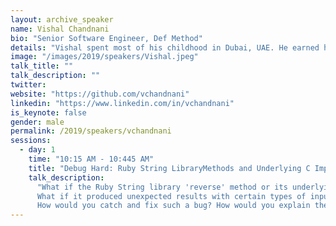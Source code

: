 ```yaml
---
layout: archive_speaker
name: Vishal Chandnani
bio: "Senior Software Engineer, Def Method"
details: "Vishal spent most of his childhood in Dubai, UAE. He earned his Bachelor’s degree in Electronics and Telecommunications Engineering from Pune University (India) and his Master’s degree in Electrical Engineering from Syracuse University. Vishal started his professional career at Lucent Technologies (Bell Labs Innovations), where he developed and supported software for CDMA wireless communication systems. Prior to joining Def Method, Vishal worked at The Boeing Company, where he developed and supported software for the US Government Intelligence Community. Vishal enjoys going to the beach and loves family vacations."
image: "/images/2019/speakers/Vishal.jpeg"
talk_title: ""
talk_description: ""
twitter:
website: "https://github.com/vchandnani"
linkedin: "https://www.linkedin.com/in/vchandnani"
is_keynote: false
gender: male
permalink: /2019/speakers/vchandnani
sessions:
  - day: 1
    time: "10:15 AM - 10:445 AM"
    title: "Debug Hard: Ruby String LibraryMethods and Underlying C Implementations"
    talk_description:
      "What if the Ruby String library 'reverse' method or its underlying C implementation had a bug?
      What if it produced unexpected results with certain types of inputs? e.g. strings with Unicode characters.
      How would you catch and fix such a bug? How would you explain the unexpected results?"
---
```

